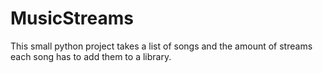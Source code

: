 # MusicStreams
This small python project takes a list of songs and the amount of streams each song has to add them to a library.
